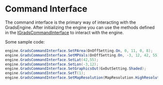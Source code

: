 # Command Interface

The command interface is the primary way of interacting with the GradsEngine.
After initializing the engine you can use the methods defined in the [IGradsCommandInterface](/interface_grads_sharp_1_1_i_grads_command_interface.html) to interact with the engine.


Some sample code:

```csharp
engine.GradsCommandInterface.SetPArea(OnOffSetting.On, 0, 11, 0, 8);
engine.GradsCommandInterface.SetMPVals(OnOffSetting.On, -3, 12, 42, 55);
engine.GradsCommandInterface.SetLat(42,55);
engine.GradsCommandInterface.SetLon(-3,12);
engine.GradsCommandInterface.SetGraphicsOut(GxOutSetting.Shaded);
engine.GradsCommandInterface.SetT(1);
engine.GradsCommandInterface.SetMapResolution(MapResolution.HighResolution);
```

